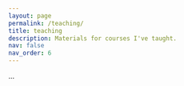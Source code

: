 ```yaml
---
layout: page
permalink: /teaching/
title: teaching
description: Materials for courses I've taught.
nav: false
nav_order: 6
---
```


...
